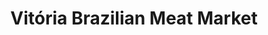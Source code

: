 ---
title: "Vitória Brazilian Meat Market"
url: /malden/vitoria-brazilian-meat-market/
shop: Metzgerei
---